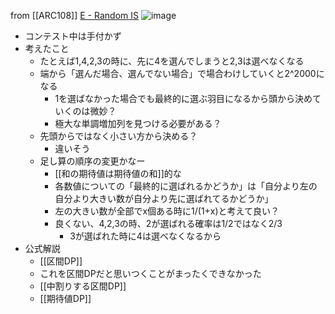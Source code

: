 
from [[ARC108]]
[E - Random IS](https://atcoder.jp/contests/arc108/tasks/arc108_e)
![image](https://gyazo.com/455722a2c76a9cb48d1f29febf4ea080/thumb/1000)
- コンテスト中は手付かず
- 考えたこと
    - たとえば1,4,2,3の時に、先に4を選んでしまうと2,3は選べなくなる
    - 端から「選んだ場合、選んでない場合」で場合わけしていくと2^2000になる
        - 1を選ばなかった場合でも最終的に選ぶ羽目になるから頭から決めていくのは微妙？
        - 極大な単調増加列を見つける必要がある？
    - 先頭からではなく小さい方から決める？
        - 違いそう
    - 足し算の順序の変更かなー
        - [[和の期待値は期待値の和]]的な
        - 各数値についての「最終的に選ばれるかどうか」は「自分より左の自分より大きい数が自分より先に選ばれてるかどうか」
        - 左の大きい数が全部でx個ある時に1/(1+x)と考えて良い？
        - 良くない、4,2,3の時、2が選ばれる確率は1/2ではなく2/3
            - 3が選ばれた時に4は選べなくなるから
- 公式解説
    - [[区間DP]]
    - これを区間DPだと思いつくことがまったくできなかった
    - [[中割りする区間DP]]
    - [[期待値DP]]
